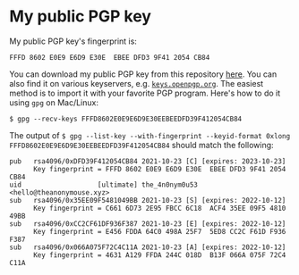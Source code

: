 # My public PGP key

My public PGP key's fingerprint is:

```
FFFD 8602 E0E9 E6D9 E30E  EBEE DFD3 9F41 2054 CB84
```

You can download my public PGP key from this repository [here](https://raw.githubusercontent.com/theanonymousexyz/pgp-public-key/main/pgp.asc). You can also find it on various keyservers, e.g. [`keys.openpgp.org`](https://keys.openpgp.org/vks/v1/by-fingerprint/FFFD8602E0E9E6D9E30EEBEEDFD39F412054CB84). The easiest method is to import it with your favorite PGP program. Here's how to do it using `gpg` on Mac/Linux:

```
$ gpg --recv-keys FFFD8602E0E9E6D9E30EEBEEDFD39F412054CB84
```

The output of `$ gpg --list-key --with-fingerprint --keyid-format 0xlong FFFD8602E0E9E6D9E30EEBEEDFD39F412054CB84` should match the following:

```
pub   rsa4096/0xDFD39F412054CB84 2021-10-23 [C] [expires: 2023-10-23]
      Key fingerprint = FFFD 8602 E0E9 E6D9 E30E  EBEE DFD3 9F41 2054 CB84
uid                   [ultimate] the_4n0nym0u53 <hello@theanonymouse.xyz>
sub   rsa4096/0x35EE09F5481049BB 2021-10-23 [S] [expires: 2022-10-12]
      Key fingerprint = C661 6D73 2E95 FBCC 6C18  ACF4 35EE 09F5 4810 49BB
sub   rsa4096/0xCC2CF61DF936F387 2021-10-23 [E] [expires: 2022-10-12]
      Key fingerprint = E456 FDDA 64C0 498A 25F7  5ED8 CC2C F61D F936 F387
sub   rsa4096/0x066A075F72C4C11A 2021-10-23 [A] [expires: 2022-10-12]
      Key fingerprint = 4631 A129 FFDA 244C 018D  B13F 066A 075F 72C4 C11A
```
